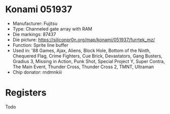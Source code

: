 # Konami 051937

 * Manufacturer: Fujitsu
 * Type: Channeled gate array with RAM
 * Die markings: 87437
 * Die picture: https://siliconpr0n.org/map/konami/051937/furrtek_mz/
 * Function: Sprite line buffer
 * Used in: '88 Games, Ajax, Aliens, Block Hole, Bottom of the Ninth, Chequered Flag, Crime Fighters, Cue Brick, Devastators, Gang Busters, Gradius 3, Missing in Action, Punk Shot, Special Project Y, Super Contra, The Main Event, Thunder Cross, Thunder Cross 2, TMNT, Ultraman
 * Chip donator: rndmnkiii
 
# Registers

Todo
